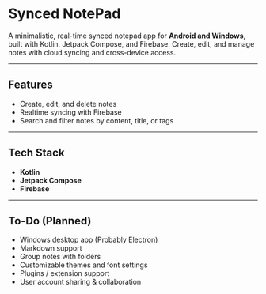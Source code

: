 

#  Synced NotePad

A minimalistic, real-time synced notepad app for **Android and Windows**, built with Kotlin, Jetpack Compose, and Firebase. Create, edit, and manage notes with cloud syncing and cross-device access.

---

##  Features

- Create, edit, and delete notes
- Realtime syncing with Firebase
- Search and filter notes by content, title, or tags

---

## Tech Stack

- **Kotlin**
- **Jetpack Compose**
- **Firebase**

---

## To-Do (Planned)

- Windows desktop app (Probably Electron)
- Markdown support
- Group notes with folders
- Customizable themes and font settings
- Plugins / extension support
- User account sharing & collaboration
